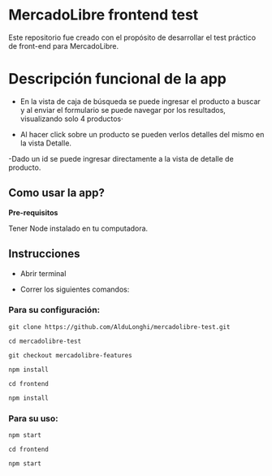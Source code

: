 # MercadoLibre frontend test

Este repositorio fue creado con el propósito de desarrollar el test práctico de front-end para MercadoLibre.

# Descripción funcional de la app

- En la vista de caja de búsqueda se puede ingresar el producto a buscar y al enviar el formulario se puede navegar por los resultados, visualizando solo 4 productos·

- Al hacer click sobre un producto se pueden verlos detalles del mismo en la vista Detalle.

-Dado un id se puede ingresar directamente a la vista de detalle de producto.

## Como usar la app? 

**Pre-requisitos**

Tener Node instalado en tu computadora.

## Instrucciones

- Abrir terminal 

- Correr los siguientes comandos:

### Para su configuración:

 `git clone https://github.com/AlduLonghi/mercadolibre-test.git`

 `cd mercadolibre-test`

 `git checkout mercadolibre-features`

 `npm install`

 `cd frontend`

 `npm install`
 
 ### Para su uso:

 `npm start`

 `cd frontend`

 `npm start`

